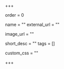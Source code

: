 +++

order = 0

name = ""
external_url = ""

image_url = ""

short_desc = ""
tags = []

custom_css = ""

+++